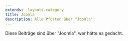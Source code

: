 ```yaml
---
extends: _layouts.category
title: Joomla
description: Alle Pfosten über "Joomla".
---
```

          
Diese Beiträge sind über "Joomla", wer hätte es gedacht.
          